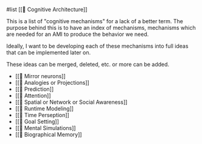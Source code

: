 #list [[📝 Cognitive Architecture]]

This is a list of "cognitive mechanisms" for a lack of a better term. The purpose behind this is to have an index of mechanisms, mechanisms which are needed for an AMI to produce the behavior we need.

Ideally, I want to be developing each of these mechanisms into full ideas that can be implemented later on.

These ideas can be merged, deleted, etc. or more can be added.

* [[🧩 Mirror neurons]]
* [[🧩 Analogies or Projections]]
* [[🧩 Prediction]]
* [[🧩 Attention]]
* [[🧩 Spatial or Network or Social Awareness]]
* [[🧩 Runtime Modeling]]
* [[🧩 Time Perseption]]
* [[🧩 Goal Setting]]
* [[🧩 Mental Simulations]]
* [[🧩 Biographical Memory]]